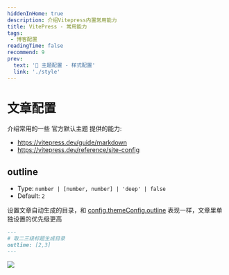 ```yaml
---
hiddenInHome: true
description: 介绍Vitepress内置常用能力
title: VitePress - 常用能力
tags:
 - 博客配置
readingTime: false
recommend: 9
prev:
  text: '🔧 主题配置 - 样式配置'
  link: './style'
---
```


# 文章配置
介绍常用的一些 官方默认主题 提供的能力:
* https://vitepress.dev/guide/markdown
* https://vitepress.dev/reference/site-config

## outline
* Type: `number | [number, number] | 'deep' | false`
* Default: `2`

设置文章自动生成的目录，和 [config.themeConfig.outline](https://vitepress.dev/reference/default-theme-config#outline) 表现一样，文章里单独设置的优先级更高

```md
---
# 取二三级标题生成目录
outline: [2,3]
---
```

![](https://img.cdn.sugarat.top/mdImg/MTY3NzE2MzY5MzMyMA==677163693320)
